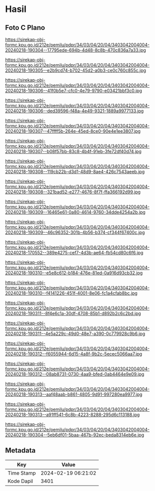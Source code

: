 # Hasil

## Foto C Plano

https://sirekap-obj-formc.kpu.go.id/212e/pemilu/pdpr/34/03/04/20/04/3403042004004-20240218-190304--17795ede-694b-4d48-8c8b-470c836a7a33.jpg

https://sirekap-obj-formc.kpu.go.id/212e/pemilu/pdpr/34/03/04/20/04/3403042004004-20240218-190305--e2b9cd74-b702-45d2-a0b3-ce0c760c855c.jpg

https://sirekap-obj-formc.kpu.go.id/212e/pemilu/pdpr/34/03/04/20/04/3403042004004-20240218-190306--41f0b5e7-cfc0-4e79-9790-e03421bbf3c0.jpg

https://sirekap-obj-formc.kpu.go.id/212e/pemilu/pdpr/34/03/04/20/04/3403042004004-20240218-190306--ded39596-f48a-4e49-9321-1889a9977133.jpg

https://sirekap-obj-formc.kpu.go.id/212e/pemilu/pdpr/34/03/04/20/04/3403042004004-20240218-190307--47ffff5b-264e-45ed-8ce0-90e4e1ee3807.jpg

https://sirekap-obj-formc.kpu.go.id/212e/pemilu/pdpr/34/03/04/20/04/3403042004004-20240218-190307--b08f57bb-83c8-4b4f-91eb-3fe72df40d74.jpg

https://sirekap-obj-formc.kpu.go.id/212e/pemilu/pdpr/34/03/04/20/04/3403042004004-20240218-190308--119cb22b-d3d1-48d9-8ae4-426c7543aeeb.jpg

https://sirekap-obj-formc.kpu.go.id/212e/pemilu/pdpr/34/03/04/20/04/3403042004004-20240218-190308--321bad52-e277-4676-8f7f-ffa366192d99.jpg

https://sirekap-obj-formc.kpu.go.id/212e/pemilu/pdpr/34/03/04/20/04/3403042004004-20240218-190309--16465e61-0a80-4614-9760-34dde4254a2b.jpg

https://sirekap-obj-formc.kpu.go.id/212e/pemilu/pdpr/34/03/04/20/04/3403042004004-20240218-190309--46c96352-301b-4b56-b374-cf344f67400c.jpg

https://sirekap-obj-formc.kpu.go.id/212e/pemilu/pdpr/34/03/04/20/04/3403042004004-20240218-170552--389e4275-cef7-4d3b-ae64-fb54cd80c6f6.jpg

https://sirekap-obj-formc.kpu.go.id/212e/pemilu/pdpr/34/03/04/20/04/3403042004004-20240218-190310--e5e8c612-b184-476e-81ed-0a916d93cb32.jpg

https://sirekap-obj-formc.kpu.go.id/212e/pemilu/pdpr/34/03/04/20/04/3403042004004-20240218-190310--f4141226-451f-4001-8e06-fc1a4cfab8bc.jpg

https://sirekap-obj-formc.kpu.go.id/212e/pemilu/pdpr/34/03/04/20/04/3403042004004-20240218-190311--8f4e6c1a-30df-4708-85b1-d892b2c6c2bd.jpg

https://sirekap-obj-formc.kpu.go.id/212e/pemilu/pdpr/34/03/04/20/04/3403042004004-20240218-190311--4e5a229c-49d0-48e7-a390-0c779928c9b6.jpg

https://sirekap-obj-formc.kpu.go.id/212e/pemilu/pdpr/34/03/04/20/04/3403042004004-20240218-190312--f6055944-6d15-4a8f-9b2c-5ecec5066aa7.jpg

https://sirekap-obj-formc.kpu.go.id/212e/pemilu/pdpr/34/03/04/20/04/3403042004004-20240218-190312--08ab8731-0730-4aa9-bfed-0ab4464e9e09.jpg

https://sirekap-obj-formc.kpu.go.id/212e/pemilu/pdpr/34/03/04/20/04/3403042004004-20240218-190313--aaf48aab-b861-4805-9d91-997280ea9977.jpg

https://sirekap-obj-formc.kpu.go.id/212e/pemilu/pdpr/34/03/04/20/04/3403042004004-20240218-190313--a91ff541-6c8b-4223-8288-295d6c113188.jpg

https://sirekap-obj-formc.kpu.go.id/212e/pemilu/pdpr/34/03/04/20/04/3403042004004-20240218-190304--5eb6df01-5baa-467b-92ec-beda8314eb6e.jpg


## Metadata

| Key        | Value               |
| ---------- | ------------------- |
| Time Stamp | 2024-02-19 06:21:02 |
| Kode Dapil | 3401                |



